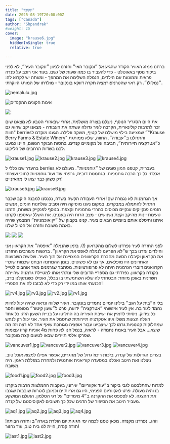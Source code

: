 ```yaml
---
title: "ונקובר"
date: 2025-08-19T20:00:00Z
tags: ["Canada"]
author: "Shpandrak"
#weight: 15
cover:
  image: "krause6.jpg"
  hiddenInSingle: true
  relative: true

---
```


ברחנו ממזג האוויר הקודר שהגיע אל ״ונקובר האי״ וחזרנו לכיוון ״ונקובר העיר״, לא לפני ביקור נוסף באאוטלט - כדי להעביר בו כמה שעות של גשם. בעוד אני רוכב על פנדה פראית וממונעת עם הילדים, הנמלה השלימה את המהפך - ומעתה יש לקרוא לה: ״נמלולו״. רק ראוי שהטרנזפורמציה תקרה דווקא בונקובר - מולדתו של המותג היוקרתי.

![nemalulu.jpg](nemalulu.jpg "נמלולו")

![](panda1.jpg "אימת הקונים ההקנדים")

![](panda2.jpg)

את היום הסגריר הנוסף, ניצלנו בצורה מושלמת. אחרי שבאזורי הטבע לא מצאנו שום זכר לתרבות קולינארית, הקרבה לעיר גדולה עשתה את העבודה - מצאנו יקב שהוא גם "חוות berries״  שמציעה בילוי מושלם של קטיף, משקה וזלילה. הגענו מוקדם ל"Krause Berry Farms & Estate Winery" והתחלנו ב״עבודה״. החווה, שלא ממותגת כ״אטרקציה תיירותית״, חביבה על מקומיים קנדים. בחסות הבוקר הגשום, היינו כמעט לבנו בשדות הרחבים של הליקוט.

![krause1.jpg](krause1.jpg)
![krause2.jpg](krause2.jpg)
![krause3.jpg](krause3.jpg)
![krause4.jpg](krause4.jpg)

בהעדר שם כללי ל berries בעברית, קטפנו המון סוגים של ״גוחמניות״. מעולם לא אכלתי כל כך הרבה גוחמניות. בגחמנות דובית, גרפתי עוד ועוד גוחמניות לתוכי ועצרתי רק כשהן כבר יצאו לי מהאזניים!

![krause5.jpg](krause5.jpg)
![krause6.jpg](krause6.jpg "אבוי, גוחמניות!")

אך הגחמנות לא נגמרה שם! אחרי העבודה הקשה בשדה, נכנסנו למבנה היקב שכבר התחיל להתמלא במבקרים. במקום ניגנו מוסיקה חיה וסביב שולחנות הומים, אנשים הזמינו פנקייקים ענקיים מכוסים בהררי גוחמניות וקצפת. בנוסף לפנקייק מושחת, הזמנו טעימת יינות מהיקב וקצת נשנושים - מצב הרוח היה בעננים. את השלל שאספנו לקחנו איתנו וחיסלנו אותם ביומיים הבאים בעיר. קנינו בקבוק של ״יין אוכמניות״ חמצמץ שהיה באמת משובח וחזרנו אל הטיול שלנו.

![](krause7.jpg)
![](krause8.jpg)
![](krause9.jpg)

לפני החזרה לעיר נפרדנו לשלום מהקראוון (!). בזמן שהנמלה ״איפסה״ את הקראוון אני והילדים עזרנו בכך ש״לא הפרענו לנמלה לאפס את הקראוון״. ברגשות מעורבים החזרנו את הקראוון וקיבלנו הסעה מחברת הקראוונים המצויינת אל תוך העיר. שלושת השבועות האחרונים היו מופלאים, אך גם לא פשוטים. בזמן ההמתנה הבחנו שכמות שוכרי הקרוואנים דוברי הגרמנית היתה לא פרופורציונית. מסתבר שגרמנים מאד אוהבים לטייל בקנדה בקראוון. נפרדתי גם מספריי הדובים שלי ונתתי אותו למטיילת גרמניה שהייתה חשדנית באופן מיוחד: הבטחתי לה שלא השתמשתי בו בכלל, ואפילו כשנתקלנו בדב, הכנעתי אותו במו ידי רק כדי לא לבזבז לה את הספריי!

![rv4.jpg](rv4.jpg "עומלת על איפוס הקראוון")
![rv3.jpg](rv3.jpg "עומלים על לא להפריע")
![rv2.jpg](rv2.jpg)
![rv1.jpg](rv1.jpg "לילה אחרון")

בלי ה״בית על הגב״ בילינו יומיים נחמדים בונקובר. העיר שלווה ונראה שהיה יכול להיות נחמד לגור בה. אין לעיר איזושהי ״אטרקציה״ ידועה, פרט ל״שעון קיטור״ מטופש וחסר כל צידוק. ניסיתי  לדמיין את ישיבת העיריה בה החליטו על בניית השעון הזה: כל אחד העלה הצעות משלו איזו אטקרציה תיירותית שתסמל את העיר. אני יכול רק לנחש שמחלוקות קטנוניות גרמו לכך שיצביעו עבור אופציה מגוחכת שאף אחד לא רצה וזה מה שיצא... אבל העיר באמת נחמדה - לראיה, בנמל חנו לא פחות מ4 אוניות קרוז עצומות שפרקו אלפי תיירים שבאו לטעום קצת מונקובר.

![vancuver1.jpg](vancuver1.jpg)
![vancuver2.jpg](vancuver2.jpg)
![vancuver3.jpg](vancuver3.jpg)
![vancuver4.jpg](vancuver4.jpg)

בערים הגדולות של קנדה, בזכות ריכוז גדול של מהגרים, אפשר אפילו למצוא אוכל טוב. ניצלנו זאת היטב ואכלנו במסעדה קוריאנית אותנטית ולמחרת במזללת ראמן. היה משובח.

![food1.jpg](food1.jpg)
![food2.jpg](food2.jpg)
![food3.jpg](food3.jpg)

למרות שהתלבטנו לגבי ביקור ב״עוד אקווריום״ עירוני, בעקבות ההמלצות הרבות ביקרנו בו והיה מעולה. פרט לאקווריום הפנימי, היו גם אריות ים וכמובן לוטרות שובבות שגנבו את ההצגה. לא לפספס את ההקרנה ב״4 מימדים״ על דגי הסלמון. האולם המושקע מעביר היטב את הסיפור של הדגים שכל כך חשובים לאקוסיסטם של קנדה.   

![aq1.jpg](aq1.jpg)
![aq2.jpg](aq2.jpg)
![aq3.jpg](aq3.jpg)
![aq4.jpg](aq4.jpg)

וזהו.. נפרדנו מקנדה. מכאן טסנו לכמה ימי חגיגות יום הולדת בארה״ב וחזרה הביתה! תודה קנדה, היית לנו בית טוב, עוד נחזור!

![last1.jpg](last1.jpg "להתראות טים הורטונז, אליך לא נתגעגע")
![last2.jpg](last2.jpg "להתראות קנדה, אלייך דווקא כן")